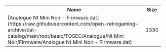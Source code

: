 <table>
<tr><th>Name</th><th>Size</th></tr>
<tr><td>
[Analogue Nt Mini Noir - Firmware.dat](https://raw.githubusercontent.com/open-retrogaming-archive/dat-catalog/main/root/basic/TOSEC/Analogue/Nt Mini Noir/Firmware/Analogue Nt Mini Noir - Firmware.dat)
</td><td>1330</td></tr>
</table>
